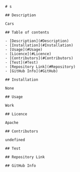 
    # s

    ## Description

    Cars

    ## Table of contents

    - [Description](#Description)
    - [Installation](#Installation)
    - [Usage](#Usage)
    - [Licence](#Licence)
    - [Contributors](#Contributors)
    - [Test](#Test)
    - [Repository Link](#Repository)
    - [GitHub Info](#GitHub) 

    ## Installation

    None

    ## Usage

    Work

    ## Licence

    Apache

    ## Contributors

    undefined

    ## Test

    ## Repository Link

    ## GitHub Info

    